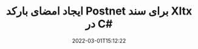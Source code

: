 ---
############################# Static ############################
layout: "auto-gen-signature"
date: 2022-03-01T15:12:22
draft: false
operation: Sign
signaturetype: Barcode
codetype: Postnet
fileformat: Xltx
productName: .NET
lang: fa
productCode: net
otherformats: pdf doc docx docm dot dotm dotx odt ott rtf xls xlsx xlsm xlsb csv ods ots xltx xltm ppt pptx pps ppsx odp otp potx potm pptm ppsm png jpg bmp gif tiff svg webp wmf
breadcrumb: Put  Barcode signature on Xltx for C#

############################# Head ############################
head_title: "eSign سند Xltx با بارکد Postnet در C#"
head_description: "امضای بارکد Postnet را ایجاد کنید و آن را با استفاده از چند خط کد روی سند Xltx با .NET قرار دهید. برای امضای فرمت های مختلف فایل از GroupDocs Document Signature API استفاده کنید."

############################# Header ############################
title: "ایجاد امضای بارکد Postnet برای سند Xltx در C#"
description: "اسناد تجاری خود را با Postnet بارکد الکترونیکی امضا کنید. امضای بارکد را به سرعت و به راحتی با چند خط کد ایجاد کنید تا گزینه های امضا را تنظیم کنید."
bg_image: "https://cms.admin.containerize.com/templates/aspose/App_Themes/V3/images/bg/header1.png"
bg_overlay: false
button:
    enable: true

############################# SubMenu ############################
submenu:
    enable: true

    left:
        img_alt: "GroupDocs.Signature for .NET"
        image: "https://cms.admin.containerize.com/templates/groupdocs/images/product-logos/90x90-noborder/groupdocs-signature-net.png"
        product: "GroupDocs.Signature"
        platform: ".NET"



############################# About ############################
about:
    enable: true
    title: "درباره GroupDocs.Signature for .NET API امضای بارکد."
    content: |
        [GroupDocs.Signature for .NET](https://products.groupdocs.com/signature/net/) یک API سریع و آسان برای مدیریت امضای الکترونیکی اسناد دیجیتال با استفاده از انواع بارکد مانند UPCA، UPCE، EAN13، EAN14، Code39، Code39Extended، Code128، Codabar، Postnet، ISBN است. ، ITF14 و بسیاری دیگر. مشتریان می توانند به راحتی بارکدهایی را ایجاد کنند که متن مورد نیاز را ارائه می دهد و آنها را روی PDF، اسناد Microsoft Office Words، کتاب های کاری Microsoft Office Excel، ارائه های MS PowerPoint، فایل های Adobe Photoshop و فرمت های مختلف تصویر قرار می دهند. بارکدهای قرار داده شده در اسناد را می توان به روز کرد، جستجو کرد، تأیید کرد، حذف کرد یا پیش نمایش داد. علاوه بر این، سفارشی سازی بارکد پشتیبانی می شود.
    

############################# Steps ############################
steps:
    enable: true
    title_left: "مراحل امضای Xltx با Barcode در C#"
    content_left: |
        [GroupDocs.Signature for .NET](https://products.groupdocs.com/signature/net/) امکان امضای اسناد Xltx با امضاهای Barcode را سریع و آسان فراهم می‌کند.
        
        * یک نمونه از کلاس Signature ایجاد کنید که فایل Xltx را به عنوان مسیر یا جریان حافظه امضا می کند.
        * کلاس SignOptions را راه اندازی کنید و تمام داده های درخواستی را تنظیم کنید.
        * فراخوانی متد Signature.Sign() برای ارسال خروجی Xltx فایل یا جریان حافظه

    title_right: " سیستم مورد نیاز"
    content_right: |
        GroupDocs.Signature for .NET در تمام سیستم عامل ها و سیستم عامل های اصلی پشتیبانی می شود. لطفا قبل از اجرای کد زیر، از نصب پیش نیازهای زیر بر روی سیستم خود اطمینان حاصل کنید.

        * سیستم عامل: مایکروسافت ویندوز، لینوکس، MacOS
        * محیط های توسعه: Microsoft Visual Studio, Xamarin, MonoDevelop
        * Frameworks: .NET Framework, .NET Standard, .NET Core, Mono
        * آخرین GroupDocs.Signature for .NET را از [Nuget](https://www.nuget.org/packages/groupdocs.signature) دریافت کنید
         
    code: |
        ```csharp    
        
        // Set up input Xltx file
        string filePath = "input.xltx";
        // Set up output file
        string outputFilePath = "output.xltx";

        // Instantiate Signature for input file
        using (var signature = new GroupDocs.Signature.Signature(filePath))
        {
                // create barcode option with predefined barcode text
                var options = new BarcodeSignOptions("BC12345678")
                {
                    // setup Barcode encoding type
                    EncodeType = BarcodeTypes.Postnet,

                    // set signature position
                    Left = 50,
                    Top = 50,
                    Width = 200,
                    Height = 50                                        
                };
                
                // sign Xltx document
                SignResult result = signature.Sign(outputFilePath, options);
        }

        ```

############################# Demos ############################
demos:
    enable: true
    title: "امضای اسناد Xltx با نسخه نمایشی زنده Barcode"
    content: |
       با مراجعه به وب‌سایت [GroupDocs.Signature App](https://products.groupdocs.app/signature/family) فایل Xltx را با امضاهای مختلف در حال حاضر امضا کنید. نسخه ی نمایشی آنلاین رایگان در انتظار شماست.

        
############################# About Formats ############################
about_formats:
    enable: true
    format:
        # format loop
        - icon: "fas fa-barcode"
          title: "About Postnet Barcode"
          content: |
            POSTNET (تکنیک رمزگذاری عددی پستی) یک نماد بارکد است که توسط سرویس پست ایالات متحده برای کمک به هدایت نامه استفاده می شود.
          characterset: |
             ارقام عددی (0-9).
          textcapacity: |
             حداکثر 11 کاراکتر
          image: |
             iVBORw0KGgoAAAANSUhEUgAAACcAAAAjCAYAAAAXMhMjAAAAAXNSR0IArs4c6QAAAARnQU1BAACxjwv8YQUAAAAJcEhZcwAADsMAAA7DAcdvqGQAAACeSURBVFhH7c7BCkMxEELR/P9Pp1LoRrCXpi4Cbw5kIRKZtS82x52a407Ncae+HrfWer8Pyr+i/3NcQv/nuIT+z3EJ/X/Ocf9mlxuhsXZ2uREaa2eXG6Gxdna5ERprZ5cbobF2drkRGmtnlxuhsXZ2uREaa2eXG6Gxdna5ERprZ5cbobF2drkRGmtnlxuhsXZ2ubnAHHdqjjt18XF7vwDevzbHqsQWPwAAAABJRU5ErkJggg==

          link: ""

############################# More Formats ############################
more_formats:
    enable: true
    title: "سایر امضاهای پشتیبانی شده Barcode برای C#"
    content: |
        "همچنین می‌توانید {{Format}} را با سایر انواع امضا امضا کنید. لطفا لیست زیر را ببینید."
    format: 
        
       
back_to_top:
    enable: true
---